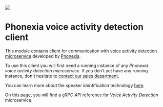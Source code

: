 ![](https://www.phonexia.com/wp-content/uploads/phonexia-logo-transparent-500px.png)

# Phonexia voice activity detection client

This module contains client for communication with [voice activity detection microservice](https://hub.docker.com/r/phonexia/voice-activity-detection) developed by [Phonexia](https://phonexia.com).

To use this client you will first need a running instance of any *Phonexia voice activity detection microservice*. If you don't yet have any running instance, don't hesitate to [contact our sales department](mailto:info@phonexia.com).

You can learn more about the speaker identification technology [here](https://docs.phonexia.com/products/speech-platform-4/technologies/voice-activity-detection/).

On [this page](https://docs.phonexia.com/products/speech-platform-4/grpc/api/phonexia/grpc/technologies/voice_activity_detection/v1/voice_activity_detection.proto), you will find a *gRPC API* reference for *Voice Activity Detection* microservice.
